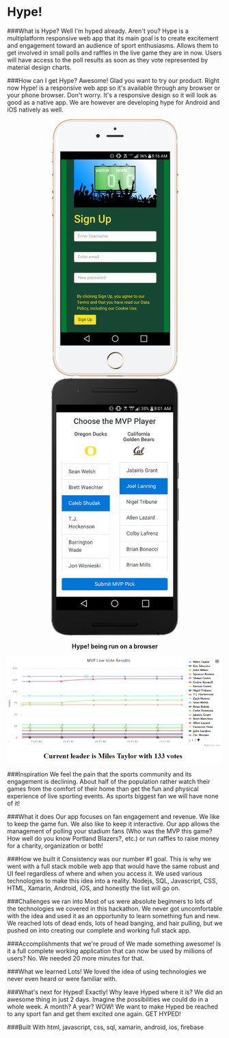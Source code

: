 # Hype!

###What is Hype?
Well I'm hyped already. Aren't you? Hype is a multiplatform responsive web app that its main goal is to create excitement and engagement toward an audience of sport enthusiasms. Allows them to get involved in small polls and raffles in the live game they are in now. Users will have access to the poll results as soon as they vote represented by material design charts.

###How can I get Hype?
Awesome! Glad you want to try our product. Right now Hype! is a responsive web app so it's available through any browser or your phone browser. Don't worry. It's a responsive design so it will look as good as a native app. We are however are developing hype for Android and iOS natively as well.

<p align="center">
  <img src="iOS_1.png" width="300"/>
  <img src="Android_1.png" width="299"/>
  <p align="center"><b>Hype! being run on a browser</b></p>
  <img src="chart.png" width="1000"/>
</p>

###Inspiration
We feel the pain that the sports community and its engagement is declining. About half of the population rather watch their games from the comfort of their home than get the fun and physical experience of live sporting events. As sports biggest fan we will have none of it!

###What it does
Our app focuses on fan engagement and revenue. We like to keep the game fun. We also like to keep it interactive. Our app allows the management of polling your stadium fans (Who was the MVP this game? How well do you know Portland Blazers?, etc.) or run raffles to raise money for a charity, organization or both!

###How we built it
Consistency was our number #1 goal. This is why we went with a full stack mobile web app that would have the same robust and UI feel regardless of where and when you access it. We used various technologies to make this idea into a reality. Nodejs, SQL, Javascript, CSS, HTML, Xamarin, Android, iOS, and honestly the list will go on.

###Challenges we ran into
Most of us were absolute beginners to lots of the technologies we covered in this hackathon. We never got uncomfortable with the idea and used it as an opportunity to learn something fun and new. We reached lots of dead ends, lots of head banging, and hair pulling, but we pushed on into creating our complete and working full stack app.

###Accomplishments that we're proud of
We made something awesome! Is it a full complete working application that can now be used by millions of users? No. We needed 20 more minutes for that.

###What we learned
Lots! We loved the idea of using technologies we never even heard or were familiar with.

###What's next for Hyped!
Exactly! Why leave Hyped where it is? We did an awesome thing in just 2 days. Imagine the possibilities we could do in a whole week. A month? A year? WOW! We want to make Hyped be reached to any sport fan and get them excited one again. GET HYPED!

###Built With
html, javascript, css, sql, xamarin, android, ios, firebase
